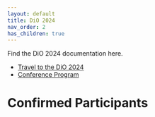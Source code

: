 ```yaml
---
layout: default
title: DiO 2024
nav_order: 2
has_children: true
---
```


Find the DiO 2024 documentation here. 

- [Travel to the DiO 2024](dio_2024/dio_2024_travel.md)
- [Conference Program](dio_2024/dio_2024_program.md)

# Confirmed Participants

